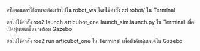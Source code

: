 ครั้งตอนการใช้งานจะต้องเข้าไปใน robot_wa โดยใช้คำสั่ง cd robot/ ใน Terminal


ต่อไปใช้คำสั่ง ros2 launch articubot_one launch_sim.launch.py ใน Terminal เพื่อเปิดหุ่นยนต์ขึ้นมาพร้อม Gazebo


ต่อไปใช้คำสั่ง ros2 run articubot_one ใน Terminal เพื่อบังคับหุ่นยนต์ใน Gazebo
